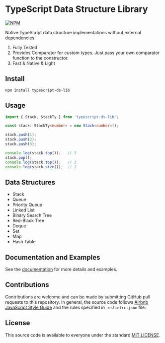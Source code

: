 # TypeScript Data Structure Library
[![NPM](https://img.shields.io/npm/v/typescript-ds-lib?label=npm%20package&color=limegreen)](https://www.npmjs.com/package/typescript-ds-lib)

Native TypeScript data structure implementations without external dependencies.

1. Fully Tested
2. Provides Comparator for custom types. Just pass your own comparator function to the constructor.
3. Fast & Native & Light

## Install
```
npm install typescript-ds-lib
```

## Usage
```typescript
import { Stack, StackTy } from 'typescript-ds-lib';

const stack: StackTy<number> = new Stack<number>();

stack.push(1);
stack.push(2);
stack.push(3);

console.log(stack.top());   // 3
stack.pop();
console.log(stack.top());   // 2
console.log(stack.size());  // 2
```

## Data Structures
- Stack
- Queue
- Priority Queue
- Linked List
- Binary Search Tree
- Red-Black Tree
- Deque
- Set
- Map
- Hash Table


## Documentation and Examples
See the [documentation](https://github.com/baloian/typescript-ds-lib/blob/master/DOCUMENTATION.md) for more details and examples.

## Contributions
Contributions are welcome and can be made by submitting GitHub pull requests
to this repository. In general, the source code follows
[Airbnb JavaScript Style Guide](https://github.com/airbnb/javascript) and the
rules specified in `.eslintrc.json` file.


## License
This source code is available to everyone under the standard
[MIT LICENSE](https://github.com/baloian/marcal/blob/master/LICENSE).
